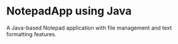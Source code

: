 # NotepadApp using Java 
 A Java-based Notepad application with file management and text formatting features.
